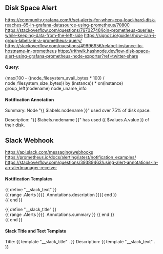 ## Disk Space Alert
https://community.grafana.com/t/set-alerts-for-when-cpu-load-hard-disk-reaches-85-in-grafana-datasource-using-prometheus/70800
https://stackoverflow.com/questions/76702740/join-prometheus-queries-while-keeping-data-from-the-left-side
https://signoz.io/guides/how-can-i-group-labels-in-a-prometheus-query/
https://stackoverflow.com/questions/49896956/relabel-instance-to-hostname-in-prometheus
https://rithwik.hashnode.dev/low-disk-space-alert-using-grafana-prometheus-node-exporter?ref=twitter-share

#### Query:
(max(100 - ((node_filesystem_avail_bytes * 100) / node_filesystem_size_bytes)) by (instance)) 
*
on(instance) group_left(nodename) node_uname_info

#### Notification Annotation
Summary: Node "{{ $labels.nodename }}" used over 75% of disk space. 

Description: "{{ $labels.nodename }}" has used {{ $values.A.value }} of their disk.



## Slack Webhook
https://api.slack.com/messaging/webhooks
https://prometheus.io/docs/alerting/latest/notification_examples/
https://stackoverflow.com/questions/39389463/using-alert-annotations-in-an-alertmanager-receiver


#### Notification Templates
{{ define "__slack_text" }}                                                                                                                                                
{{ range .Alerts }}{{ .Annotations.description }}{{ end }}                                                                                
{{ end }}

{{ define "__slack_title" }}                                                                                                                                                
{{ range .Alerts }}{{ .Annotations.summary }} {{ end }}                                                                                
{{ end }}


#### Slack Title and Text Template

Title: {{ template "__slack_title" . }}
Description: {{ template "__slack_text" . }}


